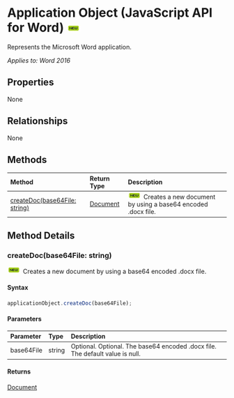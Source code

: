 # Application Object (JavaScript API for Word) ![new](../media/new.jpg) 

Represents the Microsoft Word application.

_Applies to: Word 2016_

## Properties

None

## Relationships
None


## Methods

| Method		   | Return Type	|Description|
|:---------------|:--------|:----------|
|[createDoc(base64File: string)](#createdocbase64file-string)|[Document](document.md)| ![new](../media/new.jpg) Creates a new document by using a base64 encoded .docx file.|

## Method Details


### createDoc(base64File: string)
![new](../media/new.jpg) Creates a new document by using a base64 encoded .docx file.

#### Syntax
```js
applicationObject.createDoc(base64File);
```

#### Parameters
| Parameter	   | Type	|Description|
|:---------------|:--------|:----------|
|base64File|string|Optional. Optional. The base64 encoded .docx file. The default value is null.|

#### Returns
[Document](document.md)
